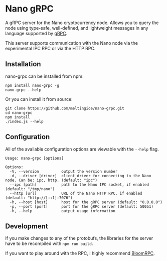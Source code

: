 # Nano gRPC

A gRPC server for the Nano cryptocurrency node. Allows you to query the node using type-safe, well-defined, and lightweight messages in any language supported by [gRPC](https://grpc.io).

This server supports communication with the Nano node via the experimental IPC RPC or via the HTTP RPC.

## Installation

nano-grpc can be installed from npm:

```
npm install nano-grpc -g
nano-grpc --help
```

Or you can install it from source:

```
git clone https://github.com/meltingice/nano-grpc.git
cd nano-grpc
npm install
./index.js --help
```

## Configuration

All of the available configuration options are viewable with the `--help` flag.

```
Usage: nano-grpc [options]

Options:
  -V, --version          output the version number
  -d, --driver [driver]  client driver for connecting to the Nano node. Can be: ipc, http. (default: "ipc")
  --ipc [path]           path to the Nano IPC socket, if enabled (default: "/tmp/nano")
  --http [url]           URL of the Nano HTTP RPC, if enabled (default: "http://[::1]:7076")
  -h, --host [host]      host for the gRPC server (default: "0.0.0.0")
  -p, --port [port]      port for the gRPC server (default: 50051)
  -h, --help             output usage information
```

## Development

If you make changes to any of the protobufs, the libraries for the server have to be recompiled with `npm run build`.

If you want to play around with the RPC, I highly recommend [BloomRPC](https://github.com/uw-labs/bloomrpc).
